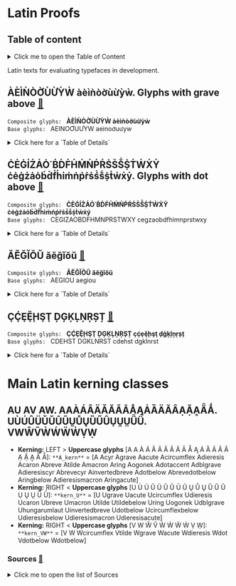 
# Latin Proofs  
  
##  Table of content
<details>
  <summary>Click me to open the Table of Content</summary>  
  
+ <a id=tc_graveabove></a>ÀÈÌǸÒỜÙỪỲẀ àèìǹòờùừỳẁ. Glyphs with grave above [:arrows_counterclockwise:](#graveabove)  
+ <a id=tc_dotabove></a>ĊĖĠİŻȦȮ˙ḂḊḞḢṀṄṖṘṠṤṦṨṪẆẊẎ ċėġżȧȯḃḋḟḣiṁṅṗṙṡṥṧṩṫẇẋẏ. Glyphs with dot above [:arrows_counterclockwise:](#dotabove)  
+ <a id=tc_breve></a>ĂĔĞĬŎŬ ăĕğĭŏŭ. Glyphs with breve [:arrows_counterclockwise:](#breve)  
+ <a id=tc_cedilla></a>ÇḈȨḜḨŞŢ ḐĢĶĻŅŖȘȚ çḉȩḝḩşţ ḑģķļņŗșț. Glyphs with cedilla and comma below [:arrows_counterclockwise:](#cedilla)  
+ <a id=tc_src></a>Sources [:arrows_counterclockwise:](#src)  
</details>    
  
Latin texts for evaluating typefaces in development.  
  
## <a id=graveabove></a>ÀÈÌǸÒỜÙỪỲẀ àèìǹòờùừỳẁ. Glyphs with grave above [:arrows_counterclockwise:](#tc_graveabove)   
`Composite glyphs: ` **ÀÈÌǸÒỜÙỪỲẀ àèìǹòờùừỳẁ**  
`Base glyphs: ` AEINOƠUƯYW aeinoơuưyw
    
<details>
  <summary>Click here for a `Table of Details`</summary>  
      
| Code | Char | Image | Name Canonical decomposition | Code | Char | Image | Name Canonical decomposition |    
|:---- |:---- |:---- |:---- |:---- |:---- |:---- |:---- |  
| 00C0 | ##À |  | Latin Capital Letter A with Grave Above | 00E0 | ##à |  | Latin Small Letter A with Grave Above | 
| 00C8 | ##È |  | Latin Capital Letter E with Grave Above | 00E8 | ##è |  | Latin Small Letter E with Grave Above |
| 00CC | ##Ì |  | Latin Capital Letter I with Grave Above | 00EC | ##ì |  | Latin Small Letter I with Grave Above |
| 01F8 | Ǹ |  | Latin Capital Letter N with Grave Above | 01F9 | ǹ |  | Latin Small Letter n with Grave Above |
| 00D2 | Ò |  | Latin Capital Letter O with Grave Above | 00F2 | ò |  | Latin Small Letter O with Grave Above |
| 1EDC | Ờ |  | Latin Capital Letter O with Horn and Grave Above | 1EDD | ờ |  | Latin Small Letter O with Horn and Grave Above |
| 00D9 | Ù |  | Latin Capital Letter U with Grave Above | 00F9 | ù |  | Latin Small Letter U with Grave Above |
| 1EEA | Ừ |  | Latin Capital Letter U with Horn and Grave Above | 1EEB | ừ | Latin Small Letter U with Horn and Grave Above |  |
| 1EF2 | Ỳ |  | Latin Capital Letter Y with Grave Above | 1EF3 | ỳ |  | Latin Small Letter Y with Grave Above |
| 1E80 | Ẁ |  | Latin Capital Letter W with Grave Above | 1E81 | ẁ |  | Latin Small Letter W with Grave Above |
</details>  
  
## <a id=dotabove></a>ĊĖĠİŻȦȮ˙ḂḊḞḢṀṄṖṘṠṤṦṨṪẆẊẎ ċėġżȧȯḃḋḟḣiṁṅṗṙṡṥṧṩṫẇẋẏ. Glyphs with dot above [:arrows_counterclockwise:](#tc_dotabove)   
`Composite glyphs: ` **ĊĖĠİŻȦȮ˙ḂḊḞḢṀṄṖṘṠṤṦṨṪẆẊẎ ċėġżȧȯḃḋḟḣiṁṅṗṙṡṥṧṩṫẇẋẏ**  
`Base glyphs: ` CEGIZAOBDFHMNPRSTWXY cegzaobdfhimnprstwxy  
  
<details>
  <summary>Click here for a `Table of Details`</summary>  
      
| Code | Char | Image | Name Canonical decomposition | Code | Char | Image | Name Canonical decomposition |    
|:---- |:---- |:---- |:---- |:---- |:---- |:---- |:---- |  
| 010A | Ċ |  | Latin Capital Letter C with Dot Above | 010B | ċ |  | Latin Small Letter C with Dot Above | 
| 0116 | Ė |  | Latin Capital Letter E with Dot Above | 0117 | ė |  | Latin Small Letter E with Dot Above |
| 0120 | Ġ |  | Latin Capital Letter G with Dot Above | 0121 | ġ |  | Latin Small Letter G with Dot Above |
| 0130 | İ |  | Latin Capital Letter I with Dot Above |  |  |  |  |
| 017B | Ż |  | Latin Capital Letter Z with Dot Above | 017C | ż |  | Latin Small Letter Z with Dot Above |
| 0226 | Ȧ |  | Latin Capital Letter A with Dot Above | 0227 | ȧ |  | Latin Small Letter A with Dot Above |
| 022E | Ȯ |  | Latin Capital Letter O with Dot Above | 022F | ȯ |  | Latin Small Letter O with Dot Above |
| 02D9 | ˙ |  | Dot Above |  |  |  |  |
| 1E02 | Ḃ |  | Latin Capital Letter B with Dot Above | 1E03 | ḃ |  | Latin Small Letter B with Dot Above |
| 1E0A | Ḋ |  | Latin Capital Letter D with Dot Above | 1E0B | ḋ |  | Latin Small Letter D with Dot Above |
| 1E1E | Ḟ |  | Latin Capital Letter F with Dot Above | 1E1F | ḟ |  | Latin Small Letter F with Dot Above |
| 1E22 | Ḣ |  | Latin Capital Letter H with Dot Above | 1E23 | ḣ |  | Latin Small Letter H with Dot Above |
| 1E40 | Ṁ |  | Latin Capital Letter M with Dot Above | 1E41 | ṁ |  | Latin Small Letter M with Dot Above |
| 1E44 | Ṅ |  | Latin Capital Letter N with Dot Above | 1E45 | ṅ |  | Latin Small Letter N with Dot Above |
| 1E56 | Ṗ |  | Latin Capital Letter P with Dot Above | 1E57 | ṗ |  | Latin Small Letter P with Dot Above |
| 1E58 | Ṙ |  | Latin Capital Letter R with Dot Above | 1E59 | ṙ |  | Latin Small Letter R with Dot Above |
| 1E60 | Ṡ |  | Latin Capital Letter S with Dot Above | 1E69 | ṡ |  | Latin Small Letter S with Dot Above |
| 1E64 | Ṥ |  | Latin Capital Letter S with Acute and Dot Above | 1E65 | ṥ |  | Latin Small Letter S with Acute and Dot Above |
| 1E66 | Ṧ |  | Latin Capital Letter S with Caron and Dot Above | 1E67 | ṧ |  | Latin Small Letter S with Caron and Dot Above |
| 1E68 | Ṩ |  | Latin Capital Letter S with Dot Below and Dot Above | 1E69 | ṩ |  | Latin Small Letter S with Dot Below and Dot Above |
| 1E6A | Ṫ |  | Latin Capital Letter T with Dot Above | 1E6B | ṫ |  | Latin Small Letter T with Dot Above |
| 1E86 | Ẇ |  | Latin Capital Letter W with Dot Above | 1E87 | ẇ |  | Latin Small Letter W with Dot Above |
| 1E8A | Ẋ |  | Latin Capital Letter X with Dot Above | 1E8B | ẋ |  | Latin Small Letter X with Dot Above |
| 1E8E | Ẏ |  | Latin Capital Letter Y with Dot Above | 1E8F | ẏ |  | Latin Small Letter Y with Dot Above |
| 1E9B | ẛ |  | Latin Small Letter Long S with Dot Above |  |  |  |  |  
</details>  
  

## <a id=breve></a>ĂĔĞĬŎŬ ăĕğĭŏŭ [:arrows_counterclockwise:](#tc_breve)  
`Composite glyphs: ` **ĂĔĞĬŎŬ ăĕğĭŏŭ**  
`Base glyphs: ` AEGIOU aegiou  
  
<details>
  <summary>Click here for a `Table of Details`</summary>  
      
| Name | Letter | Unicode | HTML  |
| :--- | :--- | :--- | :--- |
| Breve (spacing)  | ˘ | U+02D8 | ˘  |
| Combining breve  | ◌̆ | U+0306 | ̆  |
| Combining breve below  | ◌̮ | U+032E | ̮  |
| Combining double breve  | ◌͝◌ | U+035D | ͝  |
| Combining double breve below  | ◌͜◌ | U+035C | ͜  |
| Breve with inverted breve (spacing)  | ꭛ | U+AB5B | ꭛  |
| **Latin** |  |  |  |
| A-breve  | Ăă | U+0102 U+0103 | Ăă  |
| E-breve  | Ĕĕ | U+0114 U+0115 | Ĕĕ  |
| I-breve  | Ĭĭ  | U+012C U+012D | Ĭĭ  |
| O-breve  | Ŏŏ | U+014E U+014F | Ŏŏ  |
| U-breve  | Ŭŭ | U+016C U+016D | Ŭŭ  |
| Azerbaijani, Tatar, Turkish  |
| G-breve  | Ğğ | U+011E U+011F | Ğğ  |
| **Vietnamese** |  |  |  |
| A-sắc-breve  | Ắắ  | U+1EAE U+1EAF | Ắắ  |
| A-huyền-breve  | Ằằ  | U+1EB0 U+1EB1 | Ằằ  |
| A-hỏi-breve  | Ẳẳ | U+1EB2 U+1EB3 | Ẳẳ  |
| A-ngã-breve  | Ẵẵ | U+1EB4 U+1EB5 | Ẵẵ  |
| A-nặng-breve  | Ặặ | U+1EB6 U+1EB7 | Ặặ  |
| **Cyrillic** |  |  |  |
| A-breve  | Ӑӑ | U+04D0 U+04D1 | Ӑӑ  |
| Ye-breve  | Ӗӗ | U+04D6 U+04D7 | Ӗӗ  |
| Zhe-breve  | Ӂӂ | U+04C1 U+04C2 | Ӂӂ  |
| Short I  | Йй | U+0419 U+0439 | Йй  |
| O-breve  | О̆о̆ | U+041E U+0306 U+043E U+0306 | О̆о̆  |
| Short U  | Ўў | U+040E U+045E | Ўў  |
| **Greek** |  |  |  |
| Alpha with brachy  | Ᾰᾰ | U+1FB8 U+1FB0 | Ᾰᾰ  |
| Iota with brachy  | Ῐῐ | U+1FD8 U+1FD0 | Ῐῐ  |
| Upsilon with brachy  | Ῠῠ | U+1FE8 U+1FE0 | Ῠῠ  |
| Arabic, Hittite, Akkadian, Egyptian transliteration  |
| H-breve below  | Ḫḫ | U+1E2A U+1E2B | Ḫḫ  |
| **Hebrew transliteration** |  |  |  |
| E-cedilla-breve  | Ḝḝ | U+1E1C U+1E1D | Ḝḝ  |  
</details>  
  
  
## <a id=cedilla></a>ÇḈȨḜḨŞŢ ḐĢĶĻŅŖȘȚ [:arrows_counterclockwise:](#tc_cedilla) 
`Composite glyphs: ` **ÇḈȨḜḨŞŢ ḐĢĶĻŅŖȘȚ çḉȩḝḩşţ ḑģķļņŗșț**  
`Base glyphs: ` CDEHST DGKLNRST cdehst dgklnrst 
  
<details>
  <summary>Click here for a `Table of Details`</summary>  
      
| Code | Char | Image | Name Canonical decomposition | Naming in the Font | Code | Char | Image | Name Canonical decomposition | Naming in the Font |    
|:---- |:---- |:---- |:---- |:---- |:---- |:---- |:---- |:---- |:---- |  
| 00C7 | Ç |  | Latin Capital Letter C With Cedilla ≡ 0043 C 0327 ◌̧ | Ccedilla uni00C7 | 00E7 | ç |  | Latin Small Letter C With Cedilla ≡ 0063 c 0327 ◌̧ | ccedilla uni00E7 | 
| 1E08 | Ḉ |  | Latin Capital Letter C With Cedilla And Acute ≡ 00C7 Ç  0301 ◌́ | Ccedillaacute uni1E08 | 1E09 | ḉ |  | Latin Small Letter C With Cedilla And Acute ≡ 00E7 ç  0301 ◌́  | ccedillaacute uni1E09 | 
| 0228 | Ȩ |  | Latin Capital Letter E With Cedilla ≡ 0045 E  0327 ◌̧ | Ecedilla uni0228 | 0229 | ȩ |  | Latin Small Letter E With Cedilla ≡ 0065 e  0327 ◌̧ | ecedilla uni0229 | 
</details>    
  
# Main Latin kerning classes  
## AU AV AW. AАÀÁÂÄǍĂÃĀÅĄȦȀӒӐȂẠẶḀǞǺ. UÙÚÛÜǓŬŪŨṴŮŲȔŰȖỤṶṲǕǗ. VWŴṼẀẂẄẆṾẈ  
  
+ **Kerning:** LEFT > **Uppercase glyphs** [A А À Á Â Ä Ǎ Ă Ã Ā Å Ą Ȧ Ȁ Ӓ Ӑ Ȃ Ạ Ặ Ḁ Ǟ Ǻ]: `**A_kern**` = [A Acyr Agrave Aacute Acircumflex Adieresis Acaron Abreve Atilde Amacron Aring Aogonek Adotaccent Adblgrave Adieresiscyr Abrevecyr Ainvertedbreve Adotbelow Abrevedotbelow Aringbelow Adieresismacron Aringacute]   
+ **Kerning:** RIGHT < **Uppercase glyphs** [U Ù Ú Û Ü Ǔ Ŭ Ū Ũ Ṵ Ů Ų Ȕ Ű Ȗ Ụ Ṷ Ṳ Ǖ Ǘ]: `**kern_U**` = [U Ugrave Uacute Ucircumflex Udieresis Ucaron Ubreve Umacron Utilde Utildebelow Uring Uogonek Udblgrave Uhungarumlaut Uinvertedbreve Udotbelow Ucircumflexbelow Udieresisbelow Udieresismacron Udieresisacute]   
+ **Kerning:** RIGHT < **Uppercase glyphs** [V W Ŵ Ṽ Ẁ Ẃ Ẅ Ẇ Ṿ Ẉ]: `**kern_VW**` = [V W Wcircumflex Vtilde Wgrave Wacute Wdieresis Wdot Vdotbelow Wdotbelow]   
  
    
	
### <a id=src></a>Sources [:arrows_counterclockwise:](#tc_src)  
    
<details>
  <summary>Click me to open the list of Sources</summary>  
  
+ Jonathan Hoefler. [Proofs](https://github.com/hoeflerco/proofs)  
+ Jonathan Hoefler. [Text for Proofing Fonts](https://www.typography.com/blog/text-for-proofing-fonts)  
+ Jonathan Hoefler. [How to Proof a Typeface](https://jonathanhoefler.com/articles/how-to-proof-a-typeface)  
+ Kostas Bartsokas. [Basic Latin minimum kerning pairs](https://github.com/kosbarts/Basic_Latin_minimum_kerning_pairs)  
+ Kostas Bartsokas. [Global Tests](https://github.com/kosbarts/Commissioner/tree/master/documentation/proofs/Global%20Tests)  
+ Kostas Bartsokas. [Style Tests](https://github.com/kosbarts/Commissioner/tree/master/documentation/proofs/Style%20Tests)  
+ Wikipedia. [Diacritic](https://en.wikipedia.org/wiki/Diacritic)  
+ J.C. Wells. [Orthographic diacritics and multilingual computing](https://www.phon.ucl.ac.uk/home/wells/dia/diacritics-revised.htm) 
+ Filip Blažek. [Diacritics](http://diacritics.typo.cz/index.php?id=1) 
+ Type.Today. [Cyrillic on Google Fonts: transitional serifs](https://type.today/en/journal/transitional)  
+ Type.Today. [Cyrillic on Google Fonts: Old-Style Serifs](https://type.today/en/journal/old-style)  
+ Type.Today. [Cyrillic on Google Fonts: Geometric Sans](https://type.today/en/journal/geo)  
+ Type.Today. [Cyrillic on Google Fonts: Humanist Sans](https://type.today/en/journal/humanist)  
+ Type.Today. [Cyrillic on Google Fonts: Neo-Grotesques](https://type.today/en/journal/neo)  
+ Christoph Koeberlin. [Designing Latin S](https://github.com/koeberlin/Designing-Latin-S)  
+ r12a. [Latin. Script links](https://r12a.github.io/scripts/links.html?iso=Latn)  
+ r12a. [Latin & Diacritic](https://r12a.github.io/pickers/latn-all/)  
+ Eymen Efe Altun. [All words in all languages](https://github.com/eymenefealtun/all-words-in-all-languages)  
+ Hermit Dave. [Frequency Words](https://github.com/hermitdave/FrequencyWords)  
</details>  
  